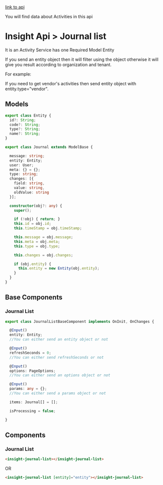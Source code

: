 [link to api](http://dev.openage.in/insight)

You will find data about Activities in this api  

# Insight Api > Journal list
It is an Activity Service has one Required Model Entity

If you send an entity object then it will filter using the object otherwise it will give you result according to organization and tenant.

For example:

If you need to get vendor's activities then send entity object with entity.type="vendor".


## Models

```ts
export class Entity {
  id?: String;
  code?: String;
  type?: String;
  name?: String;
}

```

```ts
export class Journal extends ModelBase {

  message: string;
  entity: Entity;
  user: User;
  meta: {} = {};
  type: string;
  changes: [{
    field: string,
    value: string,
    oldValue: string
  }];

  constructor(obj?: any) {
    super();

    if (!obj) { return; }
    this.id = obj.id;
    this.timeStamp = obj.timeStamp;

    this.message = obj.message;
    this.meta = obj.meta;
    this.type = obj.type;

    this.changes = obj.changes;

    if (obj.entity) {
      this.entity = new Entity(obj.entity);
    }
  }
}
```

## Base Components

### Journal List
```ts
export class JournalListBaseComponent implements OnInit, OnChanges {

  @Input()
  entity: Entity;
  //You can either send an entity object or not

  @Input()
  refreshSeconds = 0;
  //You can either send refreshSeconds or not

  @Input()
  options: PageOptions;
  //You can either send an options object or not

  @Input()
  params: any = {};
  //You can either send a params object or not

  items: Journal[] = [];

  isProcessing = false;

}
```

## Components

### Journal List

```html
<insight-journal-list></insight-journal-list>
```

OR

```html
<insight-journal-list [entity]="entity"></insight-journal-list>
```
